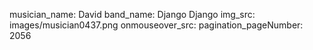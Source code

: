 musician_name: David
band_name: Django Django
img_src: images/musician0437.png
onmouseover_src: 
pagination_pageNumber: 2056